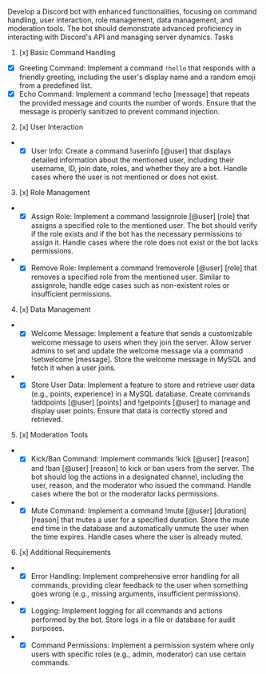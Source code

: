 <!-- TODO is based on rubric -->

Develop a Discord bot with enhanced functionalities, focusing on command handling, user
interaction, role management, data management, and moderation tools. The bot should
demonstrate advanced proficiency in interacting with Discord's API and managing server
dynamics.
Tasks

1. [x] Basic Command Handling

- [x] Greeting Command: Implement a command `!hello` that responds with a
      friendly greeting, including the user's display name and a random emoji from a
      predefined list.
- [x] Echo Command: Implement a command !echo [message] that repeats the
      provided message and counts the number of words. Ensure that the message is
      properly sanitized to prevent command injection.

2. [x] User Interaction

- - [x] User Info: Create a command !userinfo [@user] that displays detailed
        information about the mentioned user, including their username, ID, join date,
        roles, and whether they are a bot. Handle cases where the user is not mentioned
        or does not exist.

3. [x] Role Management

- - [x] Assign Role: Implement a command !assignrole [@user] [role] that
        assigns a specified role to the mentioned user. The bot should verify if the role
        exists and if the bot has the necessary permissions to assign it. Handle cases
        where the role does not exist or the bot lacks permissions.
- - [x] Remove Role: Implement a command !removerole [@user] [role] that
        removes a specified role from the mentioned user. Similar to assignrole,
        handle edge cases such as non-existent roles or insufficient permissions.

4. [x] Data Management

- - [x] Welcome Message: Implement a feature that sends a customizable welcome
        message to users when they join the server. Allow server admins to set and
        update the welcome message via a command !setwelcome [message].
        Store the welcome message in MySQL and fetch it when a user joins.

- - [x] Store User Data: Implement a feature to store and retrieve user data (e.g.,
        points, experience) in a MySQL database. Create commands !addpoints
        [@user] [points] and !getpoints [@user] to manage and display user
        points. Ensure that data is correctly stored and retrieved.

5. [x] Moderation Tools

- - [x] Kick/Ban Command: Implement commands !kick [@user] [reason] and
        !ban [@user] [reason] to kick or ban users from the server. The bot should
        log the actions in a designated channel, including the user, reason, and the
        moderator who issued the command. Handle cases where the bot or the
        moderator lacks permissions.
- - [x] Mute Command: Implement a command !mute [@user] [duration]
        [reason] that mutes a user for a specified duration. Store the mute end time in
        the database and automatically unmute the user when the time expires. Handle
        cases where the user is already muted.

6. [x] Additional Requirements

- - [x] Error Handling: Implement comprehensive error handling for all commands, providing
        clear feedback to the user when something goes wrong (e.g., missing arguments,
        insufficient permissions).
- - [x] Logging: Implement logging for all commands and actions performed by the bot. Store
        logs in a file or database for audit purposes.
- - [x] Command Permissions: Implement a permission system where only users with specific
        roles (e.g., admin, moderator) can use certain commands.
